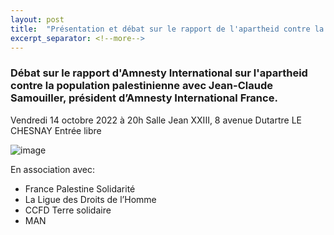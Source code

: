 ```yaml
---
layout: post
title:  "Présentation et débat sur le rapport de l'apartheid contre la population palestinienne"
excerpt_separator: <!--more-->
---
```


### Débat sur le rapport d'Amnesty International sur l'apartheid contre la population palestinienne avec Jean-Claude Samouiller, président d’Amnesty International France.

Vendredi 14 octobre 2022 à 20h
Salle Jean XXIII, 8 avenue Dutartre LE CHESNAY
Entrée libre

![image]({{site.url}}/assets/images/apartheid.jpg)
<!--more-->

En association avec:

- France Palestine Solidarité
- La Ligue des Droits de l’Homme
- CCFD Terre solidaire
- MAN